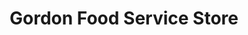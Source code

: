 ---
title: "Gordon Food Service Store"
url: /olympia-fields/gordon-food-service-store/
shop: supermarket
---